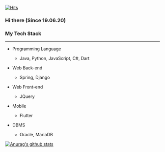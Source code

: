 [![Hits](https://hits.seeyoufarm.com/api/count/incr/badge.svg?url=https%3A%2F%2Fgithub.com%2Fharpuria)](https://hits.seeyoufarm.com)

### Hi there (Since 19.06.20)
### My Tech Stack
----
+ Programming Language
  + Java, Python, JavaScript, C#, Dart
  
+ Web Back-end
  + Spring, Django

+ Web Front-end
  + JQuery

+ Mobile
  + Flutter

+ DBMS
  + Oracle, MariaDB
  
[![Anurag's github stats](https://github-readme-stats.vercel.app/api?username=harpuria)](https://github.com/anuraghazra/github-readme-stats)
